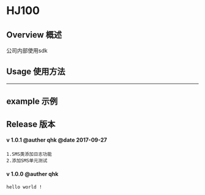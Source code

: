 # **HJ100**

## **Overview 概述**

   公司内部使用sdk

## **Usage 使用方法**

-----------


## **example 示例**

## **Release 版本** 

#### v 1.0.1 @auther qhk @date 2017-09-27
    1.SMS类添加日志功能
    2.添加SMS单元测试

#### v 1.0.0 @auther qhk
    hello world !
